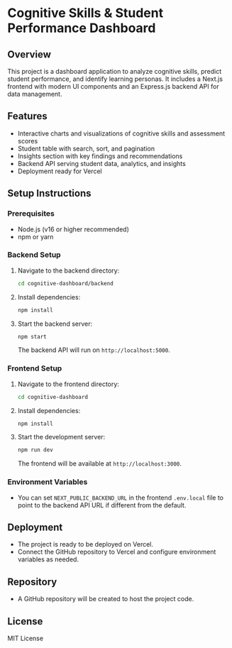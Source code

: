 # Cognitive Skills & Student Performance Dashboard

## Overview
This project is a dashboard application to analyze cognitive skills, predict student performance, and identify learning personas. It includes a Next.js frontend with modern UI components and an Express.js backend API for data management.

## Features
- Interactive charts and visualizations of cognitive skills and assessment scores
- Student table with search, sort, and pagination
- Insights section with key findings and recommendations
- Backend API serving student data, analytics, and insights
- Deployment ready for Vercel

## Setup Instructions

### Prerequisites
- Node.js (v16 or higher recommended)
- npm or yarn

### Backend Setup
1. Navigate to the backend directory:
   ```bash
   cd cognitive-dashboard/backend
   ```
2. Install dependencies:
   ```bash
   npm install
   ```
3. Start the backend server:
   ```bash
   npm start
   ```
   The backend API will run on `http://localhost:5000`.

### Frontend Setup
1. Navigate to the frontend directory:
   ```bash
   cd cognitive-dashboard
   ```
2. Install dependencies:
   ```bash
   npm install
   ```
3. Start the development server:
   ```bash
   npm run dev
   ```
   The frontend will be available at `http://localhost:3000`.

### Environment Variables
- You can set `NEXT_PUBLIC_BACKEND_URL` in the frontend `.env.local` file to point to the backend API URL if different from the default.

## Deployment
- The project is ready to be deployed on Vercel.
- Connect the GitHub repository to Vercel and configure environment variables as needed.

## Repository
- A GitHub repository will be created to host the project code.

## License
MIT License
